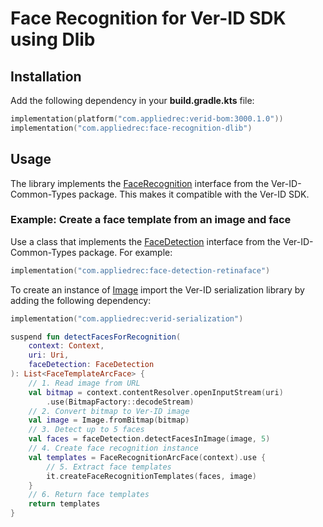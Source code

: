 # Face Recognition for Ver-ID SDK using Dlib

## Installation

Add the following dependency in your **build.gradle.kts** file:

```kotlin
implementation(platform("com.appliedrec:verid-bom:3000.1.0"))
implementation("com.appliedrec:face-recognition-dlib")
```

## Usage

The library implements the [FaceRecognition](https://github.com/AppliedRecognition/Ver-ID-Common-Types-Android/blob/main/lib/src/main/java/com/appliedrec/verid3/common/FaceRecognition.kt) interface from the Ver-ID-Common-Types package. This makes it compatible with the Ver-ID SDK.

### Example: Create a face template from an image and face

Use a class that implements the [FaceDetection](https://github.com/AppliedRecognition/Ver-ID-Common-Types-Android/blob/main/lib/src/main/java/com/appliedrec/verid3/common/FaceDetection.kt) interface from the Ver-ID-Common-Types package. For example:

```kotlin
implementation("com.appliedrec:face-detection-retinaface")
```

To create an instance of [Image](https://github.com/AppliedRecognition/Ver-ID-Common-Types-Android/blob/main/lib/src/main/java/com/appliedrec/verid3/common/Image.kt) import the Ver-ID serialization library by adding the following dependency:

```kotlin
implementation("com.appliedrec:verid-serialization")
```

```kotlin
suspend fun detectFacesForRecognition(
    context: Context, 
    uri: Uri, 
    faceDetection: FaceDetection
): List<FaceTemplateArcFace> {
    // 1. Read image from URL
    val bitmap = context.contentResolver.openInputStream(uri)
        .use(BitmapFactory::decodeStream)
    // 2. Convert bitmap to Ver-ID image
    val image = Image.fromBitmap(bitmap)
    // 3. Detect up to 5 faces
    val faces = faceDetection.detectFacesInImage(image, 5)
    // 4. Create face recognition instance
    val templates = FaceRecognitionArcFace(context).use {
        // 5. Extract face templates
        it.createFaceRecognitionTemplates(faces, image) 
    }
    // 6. Return face templates
    return templates
}
```
